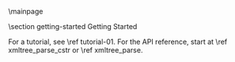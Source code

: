 \mainpage

\section getting-started Getting Started

For a tutorial, see \ref tutorial-01. For the API reference, start at \ref xmltree_parse_cstr or \ref xmltree_parse.
